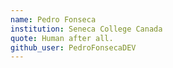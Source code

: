 ```yaml
---
name: Pedro Fonseca
institution: Seneca College Canada
quote: Human after all.
github_user: PedroFonsecaDEV
---
```


